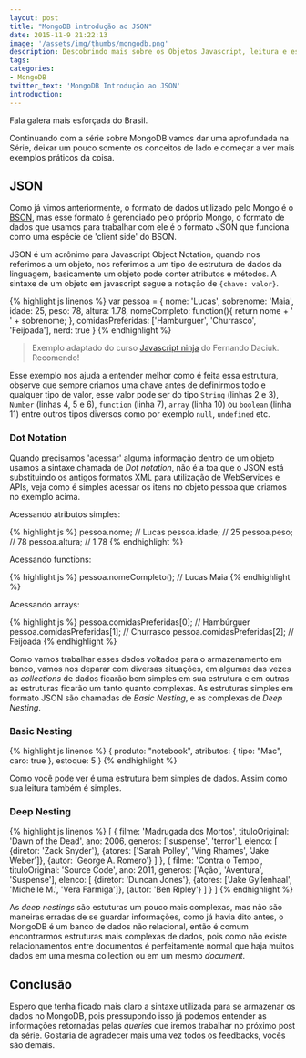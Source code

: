 ```yaml
---
layout: post
title: "MongoDB introdução ao JSON"
date: 2015-11-9 21:22:13
image: '/assets/img/thumbs/mongodb.png'
description: Descobrindo mais sobre os Objetos Javascript, leitura e escrita
tags:
categories:
- MongoDB
twitter_text: 'MongoDB Introdução ao JSON'
introduction:
---
```


Fala galera mais esforçada do Brasil.

Continuando com a série sobre MongoDB vamos dar uma aprofundada na Série, deixar um pouco  somente os conceitos de lado e começar a ver mais exemplos práticos da coisa.

## JSON

Como já vimos anteriormente, o formato de dados utilizado pelo Mongo é o [BSON](http://bsonspec.org/), mas esse formato é gerenciado pelo próprio Mongo, o formato de dados que usamos para trabalhar com ele é o formato JSON que funciona como uma espécie de 'client side' do BSON.

JSON é um acrônimo para Javascript Object Notation, quando nos referimos a um objeto, nos referimos a um tipo de estrutura de dados da linguagem, basicamente um objeto pode conter atributos e métodos. A sintaxe de um objeto em javascript segue a notação de `{chave: valor}`.

{% highlight js linenos %}
var pessoa = {
	nome: 'Lucas',
	sobrenome: 'Maia',
	idade: 25,
	peso: 78,
	altura: 1.78,
	nomeCompleto: function(){
		return nome + ' ' + sobrenome;
	},
	comidasPreferidas: ['Hamburguer', 'Churrasco', 'Feijoada'],
	nerd: true
}
{% endhighlight %}

> Exemplo adaptado do curso [Javascript ninja](http://blog.da2k.com.br/curso-javascript-ninja/) do Fernando Daciuk. Recomendo!

Esse exemplo nos ajuda a entender melhor como é feita essa estrutura, observe que sempre criamos uma chave antes de definirmos todo e qualquer tipo de valor, esse valor pode ser do tipo `String` (linhas 2 e 3), `Number` (linhas 4, 5 e 6), `function` (linha 7), `array` (linha 10) ou `boolean` (linha 11) entre outros tipos diversos como por exemplo `null`, `undefined` etc.

### Dot Notation

Quando precisamos 'acessar' alguma informação dentro de um objeto usamos a sintaxe chamada de *Dot notation*, não é a toa que o JSON está substituindo os antigos formatos XML para utilização de WebServices e APIs, veja como é simples acessar os itens no objeto pessoa que criamos no exemplo acima.

Acessando atributos simples:

{% highlight js %}
pessoa.nome; // Lucas
pessoa.idade; // 25
pessoa.peso; // 78
pessoa.altura; // 1.78
{% endhighlight %}

Acessando functions:

{% highlight js %}
pessoa.nomeCompleto(); // Lucas Maia
{% endhighlight %}

Acessando arrays:

{% highlight js %}
pessoa.comidasPreferidas[0]; // Hambúrguer
pessoa.comidasPreferidas[1]; // Churrasco
pessoa.comidasPreferidas[2]; // Feijoada
{% endhighlight %}

Como vamos trabalhar esses dados voltados para o armazenamento em banco, vamos nos deparar com diversas situações, em algumas das vezes as *collections* de dados ficarão bem simples em sua estrutura e em outras as estruturas ficarão um tanto quanto complexas. As estruturas simples em formato JSON são chamadas de *Basic Nesting*, e as complexas de *Deep Nesting*.

### Basic Nesting

{% highlight js linenos %}
{
	produto: "notebook",
	atributos: { tipo: "Mac", caro: true },
	estoque: 5
}
{% endhighlight %}

Como você pode ver é uma estrutura bem simples de dados. Assim como sua leitura também é simples.

### Deep Nesting

{% highlight js linenos %}
[
	{
		filme: 'Madrugada dos Mortos',
		tituloOriginal: 'Dawn of the Dead',
		ano: 2006,
		generos: ['suspense', 'terror'],
		elenco: [
			{diretor: 'Zack Snyder'},
			{atores: ['Sarah Polley', 'Ving Rhames', 'Jake Weber']},
			{autor: 'George A. Romero'}
		]
	},
	{
		filme: 'Contra o Tempo',
		tituloOriginal: 'Source Code',
		ano: 2011,
		generos: ['Ação', 'Aventura', 'Suspense'],
		elenco: [
			{diretor: 'Duncan Jones'},
			{atores: ['Jake Gyllenhaal', 'Michelle M.', 'Vera Farmiga']},
			{autor: 'Ben Ripley'}
		]
	}
]
{% endhighlight %}

As *deep nestings* são estuturas um pouco mais complexas, mas não são maneiras erradas de se guardar informações, como já havia dito antes, o MongoDB é um banco de dados não relacional, então é comum encontrarmos estruturas mais complexas de dados, pois como não existe relacionamentos entre documentos é perfeitamente normal que haja muitos dados em uma mesma collection ou em um mesmo *document*.

## Conclusão

Espero que tenha ficado mais claro a sintaxe utilizada para se armazenar os dados no MongoDB, pois pressupondo isso já podemos entender as informações retornadas pelas *queries* que iremos trabalhar no próximo post da série. Gostaria de agradecer mais uma vez todos os feedbacks, vocês são demais. 
